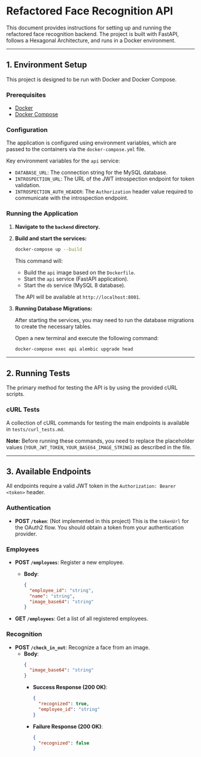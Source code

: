 # Refactored Face Recognition API

This document provides instructions for setting up and running the refactored face recognition backend. The project is built with FastAPI, follows a Hexagonal Architecture, and runs in a Docker environment.

---

## 1. Environment Setup

This project is designed to be run with Docker and Docker Compose.

### Prerequisites

- [Docker](https://docs.docker.com/get-docker/)
- [Docker Compose](https://docs.docker.com/compose/install/)

### Configuration

The application is configured using environment variables, which are passed to the containers via the `docker-compose.yml` file.

Key environment variables for the `api` service:
- `DATABASE_URL`: The connection string for the MySQL database.
- `INTROSPECTION_URL`: The URL of the JWT introspection endpoint for token validation.
- `INTROSPECTION_AUTH_HEADER`: The `Authorization` header value required to communicate with the introspection endpoint.

### Running the Application

1.  **Navigate to the `backend` directory.**

2.  **Build and start the services:**

    ```bash
    docker-compose up --build
    ```

    This command will:
    - Build the `api` image based on the `Dockerfile`.
    - Start the `api` service (FastAPI application).
    - Start the `db` service (MySQL 8 database).

    The API will be available at `http://localhost:8001`.

3.  **Running Database Migrations:**

    After starting the services, you may need to run the database migrations to create the necessary tables.

    Open a new terminal and execute the following command:

    ```bash
    docker-compose exec api alembic upgrade head
    ```

---

## 2. Running Tests

The primary method for testing the API is by using the provided cURL scripts.

### cURL Tests

A collection of cURL commands for testing the main endpoints is available in `tests/curl_tests.md`.

**Note:** Before running these commands, you need to replace the placeholder values (`YOUR_JWT_TOKEN`, `YOUR_BASE64_IMAGE_STRING`) as described in the file.

---

## 3. Available Endpoints

All endpoints require a valid JWT token in the `Authorization: Bearer <token>` header.

### Authentication

- **POST `/token`**: (Not implemented in this project) This is the `tokenUrl` for the OAuth2 flow. You should obtain a token from your authentication provider.

### Employees

- **POST `/employees`**: Register a new employee.
  - **Body**:
    ```json
    {
      "employee_id": "string",
      "name": "string",
      "image_base64": "string"
    }
    ```

- **GET `/employees`**: Get a list of all registered employees.

### Recognition

- **POST `/check_in_out`**: Recognize a face from an image.
  - **Body**:
    ```json
    {
      "image_base64": "string"
    }
    ```
    - **Success Response (200 OK)**:
      ```json
      {
        "recognized": true,
        "employee_id": "string"
      }
      ```
    - **Failure Response (200 OK)**:
      ```json
      {
        "recognized": false
      }
      ```
